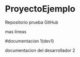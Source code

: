 # ProyectoEjemplo
Repositorio prueba GitHub

mas lineas


#documentacion 1(dev1)

documentacion del desarrollador 2